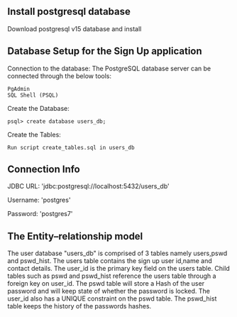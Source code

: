 ## Install postgresql database
Download postgresql v15 database and install 
 
## Database Setup for the Sign Up application

Connection to the database:
The PostgreSQL database server can be connected through the below tools:

    PgAdmin
    SQL Shell (PSQL)

Create the Database:

    psql> create database users_db;

Create the Tables:

    Run script create_tables.sql in users_db

## Connection Info

JDBC URL: 'jdbc:postgresql://localhost:5432/users_db'

Username: 'postgres'

Password: 'postgres7'

## The Entity–relationship model
The user database "users_db" is comprised of 3 tables namely users,pswd and pswd_hist.
The users table contains the sign up user id,name and contact details. The user_id is the primary key field on the users table.
Child tables such as pswd and pswd_hist reference the users table through a foreign key on user_id. 
The pswd table will store a Hash of the user password and will keep state of whether the password is locked. The user_id also has a UNIQUE constraint on the pswd table.
The pswd_hist table keeps the history of the passwords hashes.
